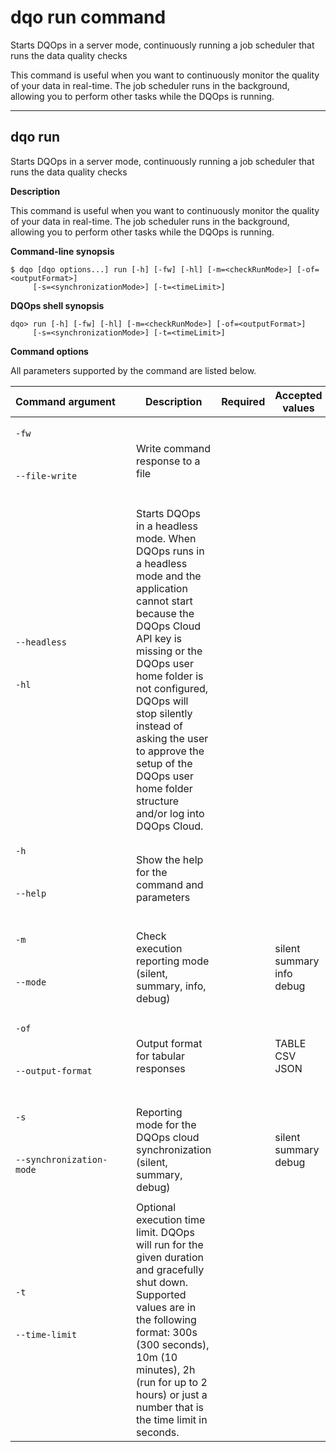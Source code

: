 # dqo run command
Starts DQOps in a server mode, continuously running a job scheduler that runs the data quality checks

This command is useful when you want to continuously monitor the quality of your data in real-time. The job scheduler runs in the background, allowing you to perform other tasks while the DQOps is running.



___

## dqo run

Starts DQOps in a server mode, continuously running a job scheduler that runs the data quality checks


**Description**


This command is useful when you want to continuously monitor the quality of your data in real-time. The job scheduler runs in the background, allowing you to perform other tasks while the DQOps is running.




**Command-line synopsis**

```
$ dqo [dqo options...] run [-h] [-fw] [-hl] [-m=<checkRunMode>] [-of=<outputFormat>]
     [-s=<synchronizationMode>] [-t=<timeLimit>]

```

**DQOps shell synopsis**

```
dqo> run [-h] [-fw] [-hl] [-m=<checkRunMode>] [-of=<outputFormat>]
     [-s=<synchronizationMode>] [-t=<timeLimit>]

```



**Command options**

All parameters supported by the command are listed below.

| Command&nbsp;argument&nbsp;&nbsp;&nbsp;&nbsp; | Description | Required | Accepted values |
|-----------------------------------------------|-------------|:-----------------:|-----------------|
|<p id="run-fw">`-fw`</p><br/><p id="run--file-write">`--file-write`</p><br/>|Write command response to a file| ||
|<p id="run--headless">`--headless`</p><br/><p id="run-hl">`-hl`</p><br/>|Starts DQOps in a headless mode. When DQOps runs in a headless mode and the application cannot start because the DQOps Cloud API key is missing or the DQOps user home folder is not configured, DQOps will stop silently instead of asking the user to approve the setup of the DQOps user home folder structure and/or log into DQOps Cloud.| ||
|<p id="run-h">`-h`</p><br/><p id="run--help">`--help`</p><br/>|Show the help for the command and parameters| ||
|<p id="run-m">`-m`</p><br/><p id="run--mode">`--mode`</p><br/>|Check execution reporting mode (silent, summary, info, debug)| |silent<br/>summary<br/>info<br/>debug<br/>|
|<p id="run-of">`-of`</p><br/><p id="run--output-format">`--output-format`</p><br/>|Output format for tabular responses| |TABLE<br/>CSV<br/>JSON<br/>|
|<p id="run-s">`-s`</p><br/><p id="run--synchronization-mode">`--synchronization-mode`</p><br/>|Reporting mode for the DQOps cloud synchronization (silent, summary, debug)| |silent<br/>summary<br/>debug<br/>|
|<p id="run-t">`-t`</p><br/><p id="run--time-limit">`--time-limit`</p><br/>|Optional execution time limit. DQOps will run for the given duration and gracefully shut down. Supported values are in the following format: 300s (300 seconds), 10m (10 minutes), 2h (run for up to 2 hours) or just a number that is the time limit in seconds.| ||





